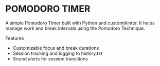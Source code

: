 # POMODORO TIMER

A simple Pomodoro Timer built with Python and customtkinter. It helps manage work and break intervals using the Pomodoro Technique.

Features
* Customizable focus and break durations
* Session tracking and logging to history.txt
* Sound alerts for session transitions
